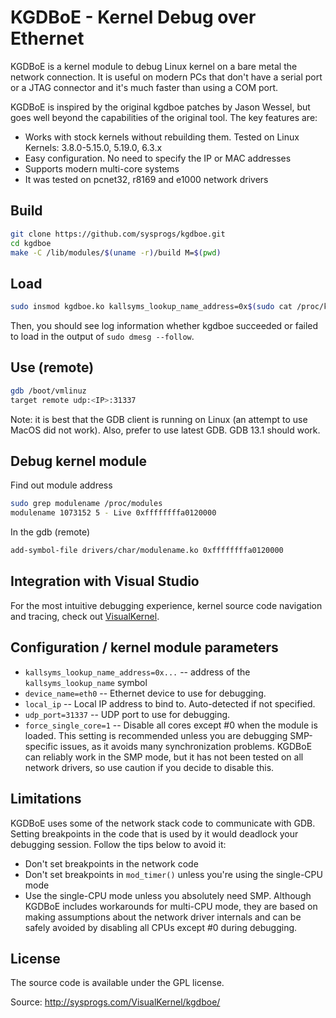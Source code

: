 # KGDBoE - Kernel Debug over Ethernet

KGDBoE is a kernel module to debug Linux kernel on a bare metal the network connection. It is useful on modern PCs that don't have a serial port or a JTAG connector and it's much faster than using a COM port.

KGDBoE is inspired by the original kgdboe patches by Jason Wessel, but goes well beyond the capabilities of the original tool. The key features are:
* Works with stock kernels without rebuilding them. Tested on Linux Kernels: 3.8.0-5.15.0, 5.19.0, 6.3.x
* Easy configuration. No need to specify the IP or MAC addresses
* Supports modern multi-core systems
* It was tested on pcnet32, r8169 and e1000 network drivers

## Build

```sh
git clone https://github.com/sysprogs/kgdboe.git
cd kgdboe
make -C /lib/modules/$(uname -r)/build M=$(pwd)
```

## Load

```sh
sudo insmod kgdboe.ko kallsyms_lookup_name_address=0x$(sudo cat /proc/kallsyms | grep 'T kallsyms_lookup_name' | awk '{print $1}') device_name=eth0
```

Then, you should see log information whether kgdboe succeeded or failed to load in the output of `sudo dmesg --follow`.

## Use (remote)

```sh
gdb /boot/vmlinuz
target remote udp:<IP>:31337
```

Note: it is best that the GDB client is running on Linux (an attempt to use MacOS did not work). Also, prefer to use latest GDB. GDB 13.1 should work.

## Debug kernel module

Find out module address
```sh
sudo grep modulename /proc/modules
modulename 1073152 5 - Live 0xffffffffa0120000
```
In the gdb (remote)
```sh
add-symbol-file drivers/char/modulename.ko 0xffffffffa0120000
```

## Integration with Visual Studio

For the most intuitive debugging experience, kernel source code navigation and tracing, check out [VisualKernel](https://sysprogs.com/VisualKernel/tutorials/network/).

## Configuration / kernel module parameters

* `kallsyms_lookup_name_address=0x...` -- address of the `kallsyms_lookup_name` symbol
* `device_name=eth0` -- Ethernet device to use for debugging.
* `local_ip` -- Local IP address to bind to. Auto-detected if not specified.
* `udp_port=31337` -- UDP port to use for debugging.
* `force_single_core=1` -- Disable all cores except \#0 when the module is loaded. This setting is recommended unless you are debugging SMP-specific issues, as it avoids many synchronization problems. KGDBoE can reliably work in the SMP mode, but it has not been tested on all network drivers, so use caution if you decide to disable this.

## Limitations
KGDBoE uses some of the network stack code to communicate with GDB. Setting breakpoints in the code that is used by it would deadlock your debugging session. Follow the tips below to avoid it:
* Don't set breakpoints in the network code
* Don't set breakpoints in `mod_timer()` unless you're using the single-CPU mode
* Use the single-CPU mode unless you absolutely need SMP. Although KGDBoE includes workarounds for multi-CPU mode, they are based on making assumptions about the network driver internals and can be safely avoided by disabling all CPUs except \#0 during debugging.

## License
The source code is available under the GPL license.

Source: http://sysprogs.com/VisualKernel/kgdboe/
